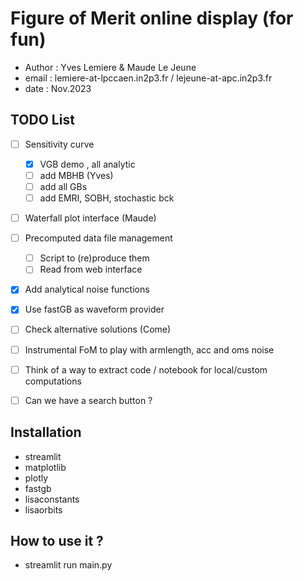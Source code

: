# Figure of Merit online display (for fun)

* Author : Yves Lemiere & Maude Le Jeune
* email  : lemiere-at-lpccaen.in2p3.fr / lejeune-at-apc.in2p3.fr
* date   : Nov.2023


## TODO List

 - [ ] Sensitivity curve
    - [X] VGB demo , all analytic
    - [ ] add MBHB (Yves)
    - [ ] add all GBs
    - [ ] add EMRI, SOBH, stochastic bck 
 - [ ] Waterfall plot interface (Maude)
 - [ ] Precomputed data file management
     - [ ] Script to (re)produce them
     - [ ] Read from web interface
 - [x] Add analytical noise functions
 - [x] Use fastGB as waveform provider
 - [ ] Check alternative solutions (Come)
 - [ ] Instrumental FoM to play with armlength, acc and oms noise
 - [ ] Think of a way to extract code / notebook for local/custom computations
 - [ ] Can we have a search button ?


## Installation

 - streamlit
 - matplotlib
 - plotly
 - fastgb 
 - lisaconstants
 - lisaorbits



## How to use it ?

 - streamlit run main.py


